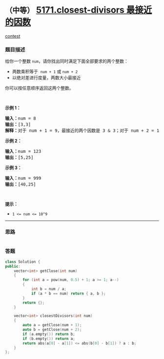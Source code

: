 # `（中等）` [5171.closest-divisors 最接近的因数](https://leetcode-cn.com/problems/closest-divisors/)

[contest](https://leetcode-cn.com/contest/weekly-contest-177/problems/closest-divisors/)

### 题目描述
<p>给你一个整数&nbsp;<code>num</code>，请你找出同时满足下面全部要求的两个整数：</p>

<ul>
	<li>两数乘积等于 &nbsp;<code>num + 1</code>&nbsp;或&nbsp;<code>num + 2</code></li>
	<li>以绝对差进行度量，两数大小最接近</li>
</ul>

<p>你可以按任意顺序返回这两个整数。</p>

<p>&nbsp;</p>

<p><strong>示例 1：</strong></p>

<pre><strong>输入：</strong>num = 8
<strong>输出：</strong>[3,3]
<strong>解释：</strong>对于 num + 1 = 9，最接近的两个因数是 3 &amp; 3；对于 num + 2 = 10, 最接近的两个因数是 2 &amp; 5，因此返回 3 &amp; 3 。
</pre>

<p><strong>示例 2：</strong></p>

<pre><strong>输入：</strong>num = 123
<strong>输出：</strong>[5,25]
</pre>

<p><strong>示例 3：</strong></p>

<pre><strong>输入：</strong>num = 999
<strong>输出：</strong>[40,25]
</pre>

<p>&nbsp;</p>

<p><strong>提示：</strong></p>

<ul>
	<li><code>1 &lt;= num &lt;= 10^9</code></li>
</ul>

            

---
### 思路
```
```



### 答题
``` C++
class Solution {
public:
	vector<int> getClose(int num)
	{
		for (int a = pow(num, 0.5) + 1; a >= 1; a--)
		{
			int b = num / a;
			if (a * b == num) return { a, b };
		}
		return {};
	}

    vector<int> closestDivisors(int num) 
	{
		auto a = getClose(num + 1);
		auto b = getClose(num + 2);
		if (a.empty()) return b;
		if (b.empty()) return a;
		return abs(a[0] - a[1]) <= abs(b[0] - b[1]) ? a : b;
    }
};
```




